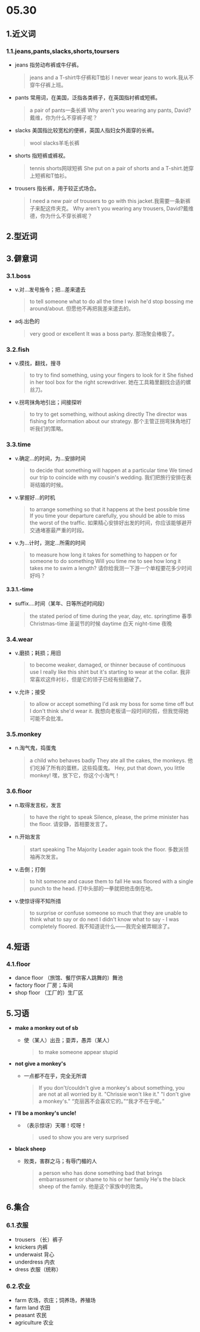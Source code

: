 # 05.30

## 1.近义词

### 1.1.jeans,pants,slacks,shorts,toursers

- jeans 指劳动布裤或牛仔裤。
  > jeans and a T-shirt牛仔裤和T恤衫
  > I never wear jeans to work.我从不穿牛仔裤上班。

- pants 常用词，在美国，泛指各类裤子，在英国指衬裤或短裤。
  > a pair of pants一条长裤
  > Why aren't you wearing any pants, David?戴维，你为什么不穿裤子呢？

- slacks 美国指比较宽松的便裤，英国人指妇女外面穿的长裤。
  > wool slacks羊毛长裤

- shorts 指短裤或裤衩。
  > tennis shorts网球短裤
  > She put on a pair of shorts and a T-shirt.她穿上短裤和T恤衫。

- trousers 指长裤，用于较正式场合。
  > I need a new pair of trousers to go with this jacket.我需要一条新裤子来配这件夹克。
  > Why aren't you wearing any trousers, David?戴维德，你为什么不穿长裤呢？

## 2.型近词

## 3.僻意词

### 3.1.boss

- v.对…发号施令；把…差来遣去
  > to tell someone what to do all the time
  > I wish he'd stop bossing me around/about. 但愿他不再把我差来遣去的。
- adj.出色的
  > very good or excellent
  > It was a boss party. 那场聚会棒极了。

### 3.2.fish

- v.摸找，翻找，搜寻
  > to try to find something, using your fingers to look for it
  > She fished in her tool box for the right screwdriver. 她在工具箱里翻找合适的螺丝刀。
- v.拐弯抹角地引出；间接探听
  > to try to get something, without asking directly
  > The director was fishing for information about our strategy. 那个主管正拐弯抹角地打听我们的策略。

### 3.3.time

- v.确定…的时间，为…安排时间
  > to decide that something will happen at a particular time
  > We timed our trip to coincide with my cousin's wedding. 我们把旅行安排在表哥结婚的时候。
- v.掌握好…的时机
  > to arrange something so that it happens at the best possible time
  > If you time your departure carefully, you should be able to miss the worst of the traffic. 如果精心安排好出发的时间，你应该能够避开交通堵塞最严重的时段。
- v.为…计时，测定…所需的时间
  > to measure how long it takes for something to happen or for someone to do something
  > Will you time me to see how long it takes me to swim a length? 请你给我测一下游一个单程要花多少时间好吗？

#### 3.3.1.-time

- suffix.…时间（某年、日等所述时间段）
  > the stated period of time during the year, day, etc.
  > springtime 春季
  > Christmas-time 圣诞节的时候
  > daytime 白天
  > night-time 夜晚

### 3.4.wear

- v.磨损；耗损；用旧
  > to become weaker, damaged, or thinner because of continuous use
  > I really like this shirt but it's starting to wear at the collar. 我非常喜欢这件衬衫，但是它的领子已经有些磨破了。
- v.允许；接受
  > to allow or accept something
  > I'd ask my boss for some time off but I don't think she'd wear it. 我想向老板请一段时间的假，但我觉得她可能不会批准。

### 3.5.monkey

- n.淘气鬼，捣蛋鬼
  > a child who behaves badly
  > They ate all the cakes, the monkeys. 他们吃掉了所有的蛋糕，这些捣蛋鬼。
  > Hey, put that down, you little monkey! 嘿，放下它，你这个小淘气！

### 3.6.floor

- n.取得发言权，发言
  > to have the right to speak
  > Silence, please, the prime minister has the floor. 请安静，首相要发言了。
- n.开始发言
  > start speaking
  > The Majority Leader again took the floor. 多数派领袖再次发言。
- v.击倒；打倒
  > to hit someone and cause them to fall
  > He was floored with a single punch to the head. 打中头部的一拳就把他击倒在地。
- v.使惊讶得不知所措
  > to surprise or confuse someone so much that they are unable to think what to say or do next
  > I didn't know what to say - I was completely floored. 我不知道说什么——我完全被弄糊涂了。

## 4.短语

### 4.1.floor

- dance floor （旅馆、餐厅供客人跳舞的）舞池
- factory floor 厂房；车间
- shop floor （工厂的）生厂区

## 5.习语

- **make a monkey out of sb**
  - 使（某人）出丑；耍弄，愚弄（某人）
    > to make someone appear stupid

- **not give a monkey's**
  - 一点都不在乎，完全无所谓
    > If you don't/couldn't give a monkey's about something, you are not at all worried by it.
    > "Chrissie won't like it." "I don't give a monkey's." “克丽茜不会喜欢它的。”“我才不在乎呢。”

- **I'll be a monkey's uncle!**
  - （表示惊讶）天哪！哎呀！
    > used to show you are very surprised

- **black sheep**
  - 败类，害群之马；有辱门楣的人
    > a person who has done something bad that brings embarrassment or shame to his or her family
    > He's the black sheep of the family. 他是这个家族中的败类。

## 6.集合

### 6.1.衣服

- trousers （长）裤子
- knickers 内裤
- underwaist 背心
- underdress 内衣
- dress 衣服（统称）

### 6.2.农业

- farm 农场，农庄；饲养场，养殖场
- farm land 农田
- peasant 农民
- agriculture 农业
